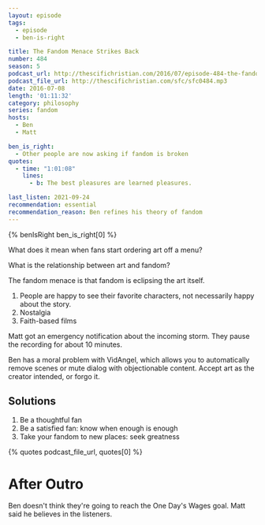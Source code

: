```yaml
---
layout: episode
tags:
  - episode
  - ben-is-right

title: The Fandom Menace Strikes Back
number: 484
season: 5
podcast_url: http://thescifichristian.com/2016/07/episode-484-the-fandom-menace-strikes-back/
podcast_file_url: http://thescifichristian.com/sfc/sfc0484.mp3
date: 2016-07-08
length: '01:11:32'
category: philosophy
series: fandom
hosts:
  - Ben
  - Matt

ben_is_right:
  - Other people are now asking if fandom is broken
quotes:
  - time: "1:01:08"
    lines:
      - b: The best pleasures are learned pleasures.

last_listen: 2021-09-24
recommendation: essential
recommendation_reason: Ben refines his theory of fandom
---
```


{% benIsRight ben_is_right[0] %}

What does it mean when fans start ordering art off a menu?

What is the relationship between art and fandom?

The fandom menace is that fandom is eclipsing the art itself.

1. People are happy to see their favorite characters, not necessarily happy about the story.
2. Nostalgia
3. Faith-based films

Matt got an emergency notification about the incoming storm. They pause the recording for about 10 minutes.

Ben has a moral problem with VidAngel, which allows you to automatically remove scenes or mute dialog with objectionable content. Accept art as the creator intended, or forgo it.

## Solutions
1. Be a thoughtful fan
2. Be a satisfied fan: know when enough is enough
3. Take your fandom to new places: seek greatness

{% quotes podcast_file_url, quotes[0] %}

# After Outro

Ben doesn't think they're going to reach the One Day's Wages goal. Matt said he believes in the listeners.